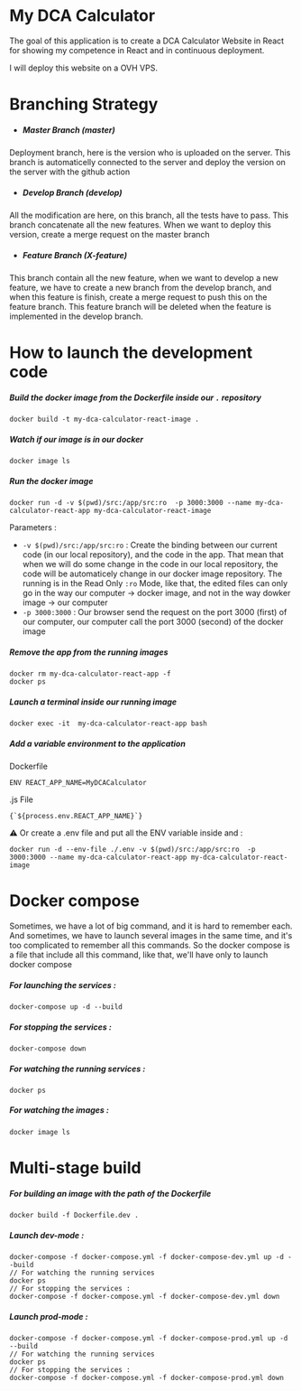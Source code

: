 # My DCA Calculator

The goal of this application is to create a DCA Calculator Website in React for showing my competence in React and in continuous 
deployment.

I will deploy this website on a OVH VPS.

# Branching Strategy

- ##### Master Branch (master)

Deployment branch, here is the version who is uploaded on the server. This branch is 
automaticelly connected to the server and deploy the version on the server with the github action

- ##### Develop Branch (develop)

All the modification are here, on this branch, all the tests have to pass. This branch concatenate
all the new features. When we want to deploy this version, create a merge request on the master branch


- ##### Feature Branch (X-feature)

This branch contain all the new feature, when we want to develop a new feature, we have to create a new branch from
the develop branch, and when this feature is finish, create a merge request to push this on the feature branch. This feature branch will
be deleted when the feature is implemented in the develop branch.


# How to launch the development code

##### Build the docker image from the Dockerfile inside our `.` repository
```
docker build -t my-dca-calculator-react-image .  
```

##### Watch if our image is in our docker 
```
docker image ls   
```

##### Run the docker image
```
docker run -d -v $(pwd)/src:/app/src:ro  -p 3000:3000 --name my-dca-calculator-react-app my-dca-calculator-react-image
```

Parameters :
- `-v $(pwd)/src:/app/src:ro` : Create the binding between our current code (in our local repository), and the code in the app. That mean that when we will do some change in the code in our local repository, the code will be automaticely change in our docker image repository. The running is in the Read Only `:ro` Mode, like that, the edited files can only go in the way our computer -> docker image, and not in the way dowker image -> our computer
- `-p 3000:3000` : Our browser send the request on the port 3000 (first) of our computer, our computer call the port 3000 (second) of the docker image

##### Remove the app from the running images 
```
docker rm my-dca-calculator-react-app -f 
docker ps  
```

##### Launch a terminal inside our running image
```
docker exec -it  my-dca-calculator-react-app bash
```

##### Add a variable environment to the application

Dockerfile
```
ENV REACT_APP_NAME=MyDCACalculator
```

.js File
```
{`${process.env.REACT_APP_NAME}`}
```

⚠️ Or create a .env file and put all the ENV variable inside and :
```
docker run -d --env-file ./.env -v $(pwd)/src:/app/src:ro  -p 3000:3000 --name my-dca-calculator-react-app my-dca-calculator-react-image
```

# Docker compose

Sometimes, we have a lot of big command, and it is hard to remember each. And sometimes, we have to launch 
several images in the same time, and it's too complicated to remember all this commands. So the docker compose 
is a file that include all this command, like that, we'll have only to launch docker compose

##### For launching the services :
```
docker-compose up -d --build
```
##### For stopping the services :
```
docker-compose down
```

##### For watching the running services :
```
docker ps
```

##### For watching the images :
```
docker image ls
```


# Multi-stage build

##### For building an image with the path of the Dockerfile
```
docker build -f Dockerfile.dev .
```

##### Launch dev-mode : 
```
docker-compose -f docker-compose.yml -f docker-compose-dev.yml up -d --build
// For watching the running services
docker ps  
// For stopping the services :  
docker-compose -f docker-compose.yml -f docker-compose-dev.yml down   
```


##### Launch prod-mode :
```
docker-compose -f docker-compose.yml -f docker-compose-prod.yml up -d --build
// For watching the running services
docker ps  
// For stopping the services :  
docker-compose -f docker-compose.yml -f docker-compose-prod.yml down   
```

